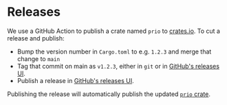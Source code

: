 # Releases

We use a GitHub Action to publish a crate named `prio` to [crates.io](https://crates.io). To cut a
release and publish:

- Bump the version number in `Cargo.toml` to e.g. `1.2.3` and merge that change to `main`
- Tag that commit on main as `v1.2.3`, either in `git` or in [GitHub's releases UI][releases].
- Publish a release in [GitHub's releases UI][releases].

Publishing the release will automatically publish the updated [`prio` crate][crate].

[releases]: https://github.com/divviup/libprio-rs/releases/new
[crate]: https://crates.io/crates/prio
